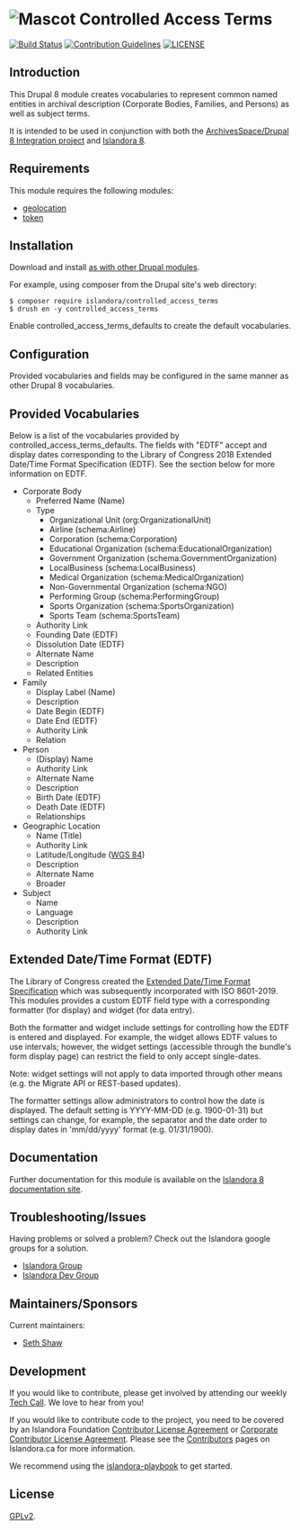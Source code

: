 # ![Mascot](https://user-images.githubusercontent.com/2371345/65699309-4752e380-e054-11e9-8bb1-d1aee8e2724e.png) Controlled Access Terms

[![Build Status][1]](https://travis-ci.com/Islandora/controlled_access_terms)
[![Contribution Guidelines][2]](./CONTRIBUTING.md)
[![LICENSE][3]](./LICENSE)

## Introduction

This Drupal 8 module creates vocabularies to represent common named entities
in archival description (Corporate Bodies, Families, and Persons) as well as
subject terms.

It is intended to be used in conjunction with both the [ArchivesSpace/Drupal 8
Integration project](https://github.com/UNLV-Libraries/archivesspace-drupal) and
[Islandora 8](https://github.com/Islandora/islandora/tree/8.x-1.x).


## Requirements

This module requires the following modules:

- [geolocation](https://www.drupal.org/project/geolocation)
- [token](https://www.drupal.org/project/token)

## Installation

Download and install [as with other Drupal modules](https://www.drupal.org/docs/8/extending-drupal-8/installing-drupal-8-modules).

For example, using composer from the Drupal site's web directory:

```
$ composer require islandora/controlled_access_terms
$ drush en -y controlled_access_terms
```

Enable controlled_access_terms_defaults to create the default vocabularies.

## Configuration

Provided vocabularies and fields may be configured in the same manner as
other Drupal 8 vocabularies.

## Provided Vocabularies

Below is a list of the vocabularies provided by controlled_access_terms_defaults.
The fields with "EDTF" accept and display dates corresponding
to the Library of Congress 2018 Extended Date/Time Format Specification (EDTF).
See the section below for more information on EDTF.

- Corporate Body
  - Preferred Name (Name)
  - Type
    - Organizational Unit (org:OrganizationalUnit)
    - Airline (schema:Airline)
    - Corporation (schema:Corporation)
    - Educational Organization (schema:EducationalOrganization)
    - Government Organization (schema:GovernmentOrganization)
    - LocalBusiness (schema:LocalBusiness)
    - Medical Organization (schema:MedicalOrganization)
    - Non-Governmental Organization (schema:NGO)
    - Performing Group (schema:PerformingGroup)
    - Sports Organization (schema:SportsOrganization)
    - Sports Team (schema:SportsTeam)
  - Authority Link
  - Founding Date (EDTF)
  - Dissolution Date (EDTF)
  - Alternate Name
  - Description
  - Related Entities
- Family
  - Display Label (Name)
  - Description
  - Date Begin (EDTF)
  - Date End (EDTF)
  - Authority Link
  - Relation
- Person
  - (Display) Name
  - Authority Link
  - Alternate Name
  - Description
  - Birth Date (EDTF)
  - Death Date (EDTF)
  - Relationships
- Geographic Location
  - Name (Title)
  - Authority Link
  - Latitude/Longitude ([WGS 84](https://en.wikipedia.org/wiki/World_Geodetic_System))
  - Description
  - Alternate Name
  - Broader
- Subject
  - Name
  - Language
  - Description
  - Authority Link

## Extended Date/Time Format (EDTF)

The Library of Congress created the [Extended Date/Time Format Specification](http://www.loc.gov/standards/datetime/edtf.html)
which was subsequently incorporated with ISO 8601-2019. This modules provides
a custom EDTF field type with a corresponding formatter (for display) and widget
(for data entry).

Both the formatter and widget include settings for controlling
how the EDTF is entered and displayed. For example, the widget allows EDTF
values to use intervals; however, the widget settings (accessible through the
bundle's form display page) can restrict the field to only accept single-dates.

Note: widget settings will not apply to data imported through other means (e.g.
the Migrate API or REST-based updates).

The formatter settings allow administrators to control how the date is
displayed. The default setting is YYYY-MM-DD (e.g. 1900-01-31) but settings
can change, for example, the separator and the date order to display dates in
'mm/dd/yyyy' format (e.g. 01/31/1900).

[1]: https://travis-ci.org/Islandora/controlled_access_terms.png?branch=8.x-1.x
[2]: http://img.shields.io/badge/CONTRIBUTING-Guidelines-blue.svg
[3]: https://img.shields.io/badge/license-GPLv2-blue.svg?style=flat-square

## Documentation

Further documentation for this module is available on the [Islandora 8 documentation site](https://islandora.github.io/documentation/).

## Troubleshooting/Issues

Having problems or solved a problem? Check out the Islandora google groups for a solution.

* [Islandora Group](https://groups.google.com/forum/?hl=en&fromgroups#!forum/islandora)
* [Islandora Dev Group](https://groups.google.com/forum/?hl=en&fromgroups#!forum/islandora-dev)

## Maintainers/Sponsors

Current maintainers:

* [Seth Shaw](https://github.com/seth-shaw-unlv)

## Development

If you would like to contribute, please get involved by attending our weekly [Tech Call](https://github.com/Islandora/documentation/wiki#islandora-8-tech-calls). We love to hear from you!

If you would like to contribute code to the project, you need to be covered by an Islandora Foundation [Contributor License Agreement](http://islandora.ca/sites/default/files/islandora_cla.pdf) or [Corporate Contributor License Agreement](http://islandora.ca/sites/default/files/islandora_ccla.pdf). Please see the [Contributors](http://islandora.ca/resources/contributors) pages on Islandora.ca for more information.

We recommend using the [islandora-playbook](https://github.com/Islandora-Devops/islandora-playbook) to get started.

## License

[GPLv2](./LICENSE).
